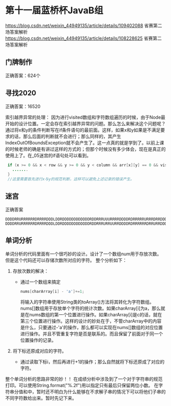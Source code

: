 # 第十一届蓝桥杯JavaB组
https://blog.csdn.net/weixin_44949135/article/details/109402088
省赛第二场答案解析
https://blog.csdn.net/weixin_44949135/article/details/108228625
省赛第二场答案解析
## 门牌制作
正确答案：624个
## 寻找2020
正确答案：16520

索引越界异常的处理：
因为进行visited数组和字符数组遍历的时候，由于Node最开始的设计位置。一定会存在索引越界异常的问题。那么怎么来解决这个问题呢？通过将x和y的条件判断写在if条件语句的最前面。这样，如果x和y如果是不满足要求的话，那么后面的判断就不会进行；那么同样的，其产生IndexOutOfBoundsException就不会产生了。这一点真的就是学到了。以前上课的时候老师的确是有讲过这样的方式的；但那个时候没有多少体会，现在是真正的使用上了。在_05迷宫的if语句处可以看到。
```java
 if (x >= 0 && x < row && y >= 0 && y < column && arr[x][y] == 0 && visited[x][y] == 0){
   .......
 }
 //这里需要首先进行x与y的规范判断，这样可以避免上述记录的错误产生。
```
## 迷宫
正确答案 
```
DDDDRRURRRRRRDRRRRDDDLDDRDDDDDDDDDDDDRDDRRRUUURRRRDDDDRDRRRRRURRRDRRDDDRRRRUURUUUUUUUULLLUUUURRRRUULLLUUUULLUUULUURRURRURURRRDDRRRRRDDRRDDLLLDDRRDDRDDLDDDLLDDLLLDLDDDLDDRRRRRRRRRDDDDDDRR
DDDDRRURRRRRRDRRRRDDDLDDRDDDDDDDDDDDDRDDRRRURRUURRDDDDRDRRRRRRDRRURRDDDRRRRUURUUUUUUULULLUUUURRRRUULLLUUUULLUUULUURRURRURURRRDDRRRRRDDRRDDLLLDDRRDDRDDLDDDLLDDLLLDLDDDLDDRRRRRRRRRDDDDDDRR
```
## 单词分析
单词分析的代码里面有一个很巧妙的设计。设计了一个数组num用于存放次数。但是这个代码还可以存储次数所对应的字符。
整个分析如下：
1. 存放次数的解决：

   - 通过一个数组来搞定

     ```java
     nums[charArray[i] - 'a']+=1;
     ```

     将输入的字符串使用String类的toArray()方法将其转化为字符数组。nums[]数组用于存放单个字符的统计次数。如果charArray[i]为a，那么就是在nums数组的第一个位置进行操作。如果charArray[i]是c的话，就在第三个位置进行操作。这样的设计的妙处在于，不管charArray中的内容是什么，只要通过-'a'的操作，那么都可以实现在nums[]数组的对应位置进行操作。并且不管重复字符是否是联系的。而且保留了前面对于同一个位置操作的记录。

2. 将下标还原成对应的字符。

   - 通过读取下标i，然后再进行+1的操作；那么自然就将下标还原成了对应的字符。

整个单词分析的思路非常的妙！！
在成绩分析中涉及到了一个对于字符串的规范打印。可以使用String.format("%.2f")用以指定只有最后只保留两位小数。
在字符串分值和中，暂时还不明白为什么能够在不求解子串的情况下可以将他们子串的不同字符数给出来。暂时先记下来。